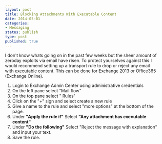 ```yaml
---
layout: post
title: Blocking Attachments With Executable Content
date: 2014-05-01
categories:
- Messaging
status: publish
type: post
published: true
---
```

I don't know whats going on in the past few weeks but the sheer amount of zeroday exploits via email have risen. To protect yourselves against this I would recommend setting up a transport rule to drop or reject any email with executable content. This can be done for Exchange 2013 or Office365 (Exchange Online).

1. Login to Exchange Admin Center using administrative credentials
2. On the left pane select "Mail flow"
3. On the top pane select " Rules"
4. Click on the "+" sign and select create a new rule
5. Give a name to the rule and select "more options" at the bottom of the page.
6. Under <strong>"Apply the rule if"</strong> Select <strong>"Any attachment has executable content"</strong>
7. Under <strong>"Do the following"</strong> Select "Reject the message with explanation" and input your text.
8. Save the rule.
